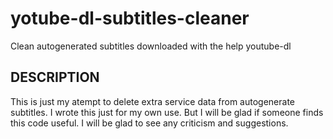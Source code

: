 # yotube-dl-subtitles-cleaner
Clean autogenerated subtitles downloaded with the help youtube-dl

## DESCRIPTION
This is just my atempt to delete extra service data from autogenerate subtitles. I wrote this just for my own use. But I will be glad if someone finds this code useful. I will be glad to see any criticism and suggestions.
